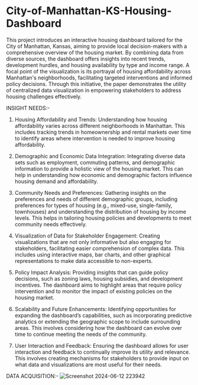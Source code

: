 # City-of-Manhattan-KS-Housing-Dashboard

This project introduces an interactive housing dashboard tailored for the City of Manhattan, Kansas, aiming to provide 
local decision-makers with a comprehensive overview of the housing market. By combining data from diverse sources, the 
dashboard offers insights into recent trends, development hurdles, and housing availability by type and income range. A focal point 
of the visualization is its portrayal of housing affordability across Manhattan's neighborhoods, facilitating targeted interventions 
and informed policy decisions. Through this initiative, the paper demonstrates the utility of centralized data visualization in 
empowering stakeholders to address housing challenges effectively.

INSIGHT NEEDS:-

1. Housing Affordability and Trends: Understanding how housing 
affordability varies across different neighborhoods in Manhattan. This 
includes tracking trends in homeownership and rental markets over 
time to identify areas where intervention is needed to improve housing 
affordability.

2. Demographic and Economic Data Integration: Integrating 
diverse data sets such as employment, commuting patterns, and 
demographic information to provide a holistic view of the housing 
market. This can help in understanding how economic and 
demographic factors influence housing demand and affordability.

3. Community Needs and Preferences: Gathering insights on the 
preferences and needs of different demographic groups, including 
preferences for types of housing (e.g., mixed-use, single-family, 
townhouses) and understanding the distribution of housing by income 
levels. This helps in tailoring housing policies and developments to 
meet community needs effectively.

4. Visualization of Data for Stakeholder Engagement: Creating 
visualizations that are not only informative but also engaging for 
stakeholders, facilitating easier comprehension of complex data. This 
includes using interactive maps, bar charts, and other graphical 
representations to make data accessible to non-experts.

5. Policy Impact Analysis: Providing insights that can guide policy 
decisions, such as zoning laws, housing subsidies, and development 
incentives. The dashboard aims to highlight areas that require policy 
intervention and to monitor the impact of existing policies on the 
housing market.

6. Scalability and Future Enhancements: Identifying opportunities 
for expanding the dashboard’s capabilities, such as incorporating 
predictive analytics or extending the geographic scope to include 
surrounding areas. This involves considering how the dashboard can 
evolve over time to continue meeting the needs of the community.

7. User Interaction and Feedback: Ensuring the dashboard allows 
for user interaction and feedback to continually improve its utility and 
relevance. This involves creating mechanisms for stakeholders to 
provide input on what data and visualizations are most useful for their 
needs.


DATA ACQUISITION:-
![Screenshot 2024-06-12 223942](https://github.com/rutbala/City-of-Manhattan-KS-Housing-Dashboard/assets/165860969/6010b552-741b-40db-af4a-f245c91fc8c4)





